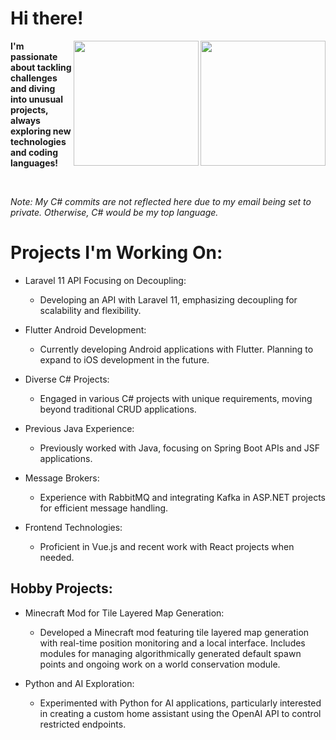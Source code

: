 # **Hi there!**

<div style="width: 100%;">
  <img height=200 align="right" src="https://github-readme-stats-git-master-matrix2100s-projects.vercel.app/api?username=Matrix2100" />
  <img height=200 align="right" src="https://github-readme-stats-git-master-matrix2100s-projects.vercel.app/api/top-langs?username=Matrix2100&layout=compact&langs_count=8&card_width=320" />
</div>

**I'm passionate about tackling challenges and diving into unusual projects, always exploring new technologies and coding languages!**

</br>
  
*Note: My C# commits are not reflected here due to my email being set to private. Otherwise, C# would be my top language.*






# Projects I'm Working On:
- Laravel 11 API Focusing on Decoupling:
  - Developing an API with Laravel 11, emphasizing decoupling for scalability and flexibility.
    
- Flutter Android Development:
  - Currently developing Android applications with Flutter. Planning to expand to iOS development in the future.
    
- Diverse C# Projects:
  - Engaged in various C# projects with unique requirements, moving beyond traditional CRUD applications.
    
- Previous Java Experience:
  - Previously worked with Java, focusing on Spring Boot APIs and JSF applications.
    
- Message Brokers:
  - Experience with RabbitMQ and integrating Kafka in ASP.NET projects for efficient message handling.
    
- Frontend Technologies:
  - Proficient in Vue.js and recent work with React projects when needed.
    
## Hobby Projects:
- Minecraft Mod for Tile Layered Map Generation:
  - Developed a Minecraft mod featuring tile layered map generation with real-time position monitoring and a local interface. Includes modules for managing algorithmically generated default spawn points and ongoing work on a world conservation module.
    
- Python and AI Exploration:
  - Experimented with Python for AI applications, particularly interested in creating a custom home assistant using the OpenAI API to control restricted endpoints.
